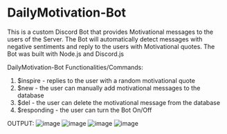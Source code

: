 # DailyMotivation-Bot

This is a custom Discord Bot that provides Motivational messages to the users of the Server.
The Bot will automatically detect messages with negative sentiments and reply to the users with Motivational quotes.
The Bot was built with Node.js and Discord.js

DailyMotivation-Bot Functionalities/Commands:
1. $inspire - replies to the user with a random motivational quote
2. $new - the user can manually add motivational messages to the database
3. $del - the user can delete the motivational message from the database
4. $responding - the user can turn the Bot On/Off

OUTPUT:
![image](https://user-images.githubusercontent.com/99265509/156898548-84ca90e8-a94b-4143-af15-4dd3b946f6bb.png)
![image](https://user-images.githubusercontent.com/99265509/156898558-92bb5dfc-1816-4a2f-837e-813ccee109ed.png)
![image](https://user-images.githubusercontent.com/99265509/156898570-e60a34f0-c9c0-44b4-804e-20981c8f1422.png)
![image](https://user-images.githubusercontent.com/99265509/156898576-6e096019-dc03-4a06-bda9-d84d6cf5d3e1.png)

